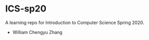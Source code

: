 # ICS-sp20
A learning repo for Introduction to Computer Science Spring 2020.

* William Chengyu Zhang

